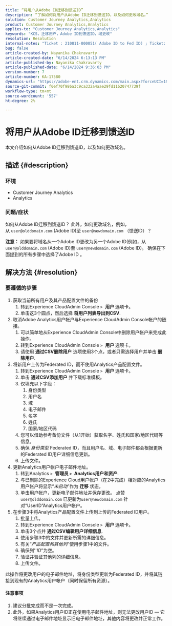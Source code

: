 ```yaml
---
title: “将用户从Adobe ID迁移到馈送ID”
description: “了解如何将用户从Adobe ID迁移到馈送ID，以及如何更改域名。”
solution: Customer Journey Analytics,Analytics
product: Customer Journey Analytics,Analytics
applies-to: "Customer Journey Analytics,Analytics"
keywords: "KCS，迁移用户，Adobe ID到馈送ID，域更改"
resolution: Resolution
internal-notes: "Ticket : 210811-000051( Adobe ID to Fed ID) ; Ticket: 210916-000306 (Adobe ID to Adobe ID)"
bug: false
article-created-by: Nayanika Chakravarty
article-created-date: "6/14/2024 6:13:13 PM"
article-published-by: Nayanika Chakravarty
article-published-date: "6/14/2024 9:36:03 PM"
version-number: 7
article-number: KA-17580
dynamics-url: "https://adobe-ent.crm.dynamics.com/main.aspx?forceUCI=1&pagetype=entityrecord&etn=knowledgearticle&id=ffaeb4be-792a-ef11-840b-6045bd006704"
source-git-commit: f0ef70f986a3c9ca332a4aae29fd11620747739f
workflow-type: tm+mt
source-wordcount: '557'
ht-degree: 2%

---
```


# 将用户从Adobe ID迁移到馈送ID


本文介绍如何从Adobe ID迁移到馈送ID，以及如何更改域名。

## 描述 {#description}


### <b>环境</b>

- Customer Journey Analytics
- Analytics




### <b>问题/症状</b>

如何从Adobe ID迁移到馈送ID？ 此外，如何更改域名，例如，从 `user@olddomain.com` (Adobe ID)至 `user@newdomain.com` （馈送ID）？

<b>注意：</b> 如果要将域名从一个Adobe ID更改为另一个Adobe ID(例如，从 `user@olddomain.com` (Adobe ID)至 `user@newdomain.com` (Adobe ID)。 确保在下面提到的所有步骤中选择了Adobe ID 。


## 解决方法 {#resolution}


### <b>要遵循的步骤</b>

1. 获取当前所有用户及其产品配置文件的备份
   1. 转到Experience CloudAdmin Console `>`  <b>用户 </b>选项卡。
   2. 单击这3个圆点，然后选择 <b>将用户列表导出到CSV</b>.
2. 取消Adobe Analytics用户帐户与Experience CloudAdmin Console帐户的链接。
   1. 可以简单地从Experience CloudAdmin Console中删除用户帐户来完成此操作。
   2. 转到Experience CloudAdmin Console `>`  <b>用户 </b>选项卡。
   3. 请使用 <b>通过CSV删除用户</b> 选项使用3个点，或者只需选择用户并单击 <b>删除用户</b>.
3. 将新用户上传为Federated ID，而不使用Analytics产品配置文件。
   1. 转到Experience CloudAdmin Console `>`  <b>用户 </b>选项卡。
   2. 单击 <b>通过CSV添加用户</b> 并下载标准模板。
   3. 仅填充以下字段：
      1. 身份类型
      2. 用户名
      3. 域
      4. 电子邮件
      5. 名字
      6. 姓氏
      7. 国家/地区代码
   4. 您可以借助参考备份文件（从1开始）获取名字、姓氏和国家/地区代码等信息。
   5. 确保 *身份类型* Federated ID，而且用户名、域、电子邮件都会根据更新的Federated ID用户详细信息更新。
   6. 上传文件。
4. 更新Analytics用户帐户电子邮件地址。
   1. 转到Analytics `>`  <b>管理员 `>` </b> <b>Analytics用户和资产</b>.
   2. 与已删除的Experience Cloud用户帐户（在2中完成）相对应的Analytics用户帐户将显示“*未启动*”作为 <b>迁移</b> 状态。
   3. 单击用户帐户，更新电子邮件地址并保存更改。 点赞 `user@olddomain.com` 已更新为`user@newdomain.com` 针对“UserID”Analytics用户帐户。
5. 在步骤3中将Analytics产品配置文件上传到上传的Federated ID用户。
   1. 批量上传。
   2. 转到Experience CloudAdmin Console `>`  <b>用户 </b>选项卡。
   3. 单击3个点并 <b>通过CSV编辑用户详细信息</b>.
   4. 使用步骤3中的文件并更新所需的详细信息。
   5. 有关“*产品配置和其他列*”使用步骤1中的文件。
   6. 确保列&#39;&#39;*ID*”为空。
   7. 验证并验证其他列的详细信息。
   8. 上传文件。


此操作将更改用户的电子邮件地址，将身份类型更新为Federated ID，并将其链接到现有的Analytics用户帐户（同时保留所有资源）。

#### 注意事项

1. 建议分批完成而不是一次完成。
2. 此外，如果Analytics用户ID正在使用电子邮件地址，则无法更改用户ID — 它将继续通过电子邮件地址显示旧电子邮件地址，其他内容将更改并正常工作。

